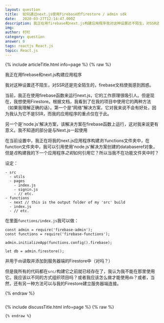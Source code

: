 ```yaml
---
layout: question
title:  如何通过next.js使用Firebase的firestore / admin sdk
date:   2020-03-27T12:14:47.000Z
description: 我正在用firebase和next.js构建应用程序我对这种设置还不陌生，对SSR还是完全陌生的，firebase文档使我感到困惑。 当前，我正在...
img: 
author: 村村
category: question
answer: 0
tags: reactjs React.js
topic: React.js
---
```

<div class="article-root">
  <div class="article">
    {% include articleTitle.html info=page %}
    {% raw %}
    <div class="article-content"><p><font style="vertical-align: inherit;"><font style="vertical-align: inherit;">我正在用firebase和next.js构建应用程序</font></font></p>

<p><font style="vertical-align: inherit;"><font style="vertical-align: inherit;">我对这种设置还不陌生，对SSR还是完全陌生的，firebase文档使我感到困惑。 </font></font></p>

<p><font style="vertical-align: inherit;"><font style="vertical-align: inherit;">当前，我正在使用firebase函数来运行next.js，它的工作原理很吸引人。</font><font style="vertical-align: inherit;">但是现在，我想使用Firestore。</font><font style="vertical-align: inherit;">根据文档，我看到了在我的项目中使用它的两种方法（如果我理解正确的话）。</font><font style="vertical-align: inherit;">第一个是“网络”解决方案，它对我来说不会有好处，因为我认为它不是SSR，而我的应用程序的重点仅在于此。</font></font></p>

<p><font style="vertical-align: inherit;"><font style="vertical-align: inherit;">另一个是'node.js'解决方案，该解决方案在firebase函数上运行，这对我来说更有意义。</font><font style="vertical-align: inherit;">我不知道的部分是与Next.js一起使用</font></font></p>

<p><font style="vertical-align: inherit;"><font style="vertical-align: inherit;">在当前设置中，我正在将我的next.js应用程序构建</font></font><em><font style="vertical-align: inherit;"><font style="vertical-align: inherit;">到</font></font></em><font style="vertical-align: inherit;"><font style="vertical-align: inherit;"> functions文件夹中，在function文件夹中，我可以引用使用'node.js'解决方案创建的databaseref对象，但是</font></font><em><font style="vertical-align: inherit;"><font style="vertical-align: inherit;">在</font></font></em><font style="vertical-align: inherit;"><font style="vertical-align: inherit;">构建我的下一个应用程序</font><em><font style="vertical-align: inherit;">之前</font></em><font style="vertical-align: inherit;">如何引用它</font><font style="vertical-align: inherit;">？</font><font style="vertical-align: inherit;">所以当我不在功能文件夹中时？</font></font></p>

<p><font style="vertical-align: inherit;"><font style="vertical-align: inherit;">设定：</font></font></p>

<pre><code>- src<font></font>
  - utils<font></font>
  - pages<font></font>
    - index.js<font></font>
    - signin.js<font></font>
    - // etc.<font></font>
- functions <font></font>
  - next // this is the output folder of my 'src' build<font></font>
  - index.js <font></font>
  - // etc.<font></font>
</code></pre>

<p><font style="vertical-align: inherit;"><font style="vertical-align: inherit;">在里面</font></font><code>functions/index.js</code><font style="vertical-align: inherit;"><font style="vertical-align: inherit;">我可以做：</font></font></p>

<pre class="lang-js prettyprint-override"><code>const admin = require('firebase-admin');<font></font>
const functions = require('firebase-functions');<font></font>
<font></font>
admin.initializeApp(functions.config().firebase);<font></font>
<font></font>
let db = admin.firestore();<font></font>
</code></pre>

<p><font style="vertical-align: inherit;"><font style="vertical-align: inherit;">并用于</font></font><code>db</code><font style="vertical-align: inherit;"><font style="vertical-align: inherit;">读取并添加到服务器端的Firestore中（对吗？）</font></font></p>

<p><font style="vertical-align: inherit;"><font style="vertical-align: inherit;">但是我所有的代码都在</font></font><code>src/</code><font style="vertical-align: inherit;"><font style="vertical-align: inherit;">构建它之前就已经存在了，我认为我不能在那里使用它。</font><font style="vertical-align: inherit;">我应该以不同的方式组织项目吗？</font><font style="vertical-align: inherit;">或者我应该怎么做才能使用</font></font><code>db</code><font style="vertical-align: inherit;"><font style="vertical-align: inherit;">？</font><font style="vertical-align: inherit;">或者，当然，还有另一种方法可以与我的Firestore建立服务器端连接。</font></font></p></div>
    {% endraw %}
  </div>
  <p style="height: 0;width:0;overflow: hidden;"> 第3809篇《如何通过next.js使用Firebase的firestore / admin sdk》来自Winter(https://github.com/aiyld/aiyld.github.io)的站点</p>
  <div class="discuss-wrapper">
    {% include discussTitle.html info=page %}
    {% raw %}
    
    {% endraw %}
  </div>
<div>
